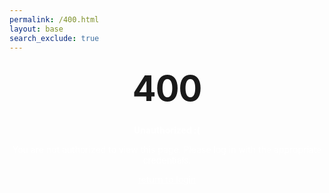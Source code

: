 ```yaml
---
permalink: /400.html
layout: base
search_exclude: true
---
```


<style type="text/css" media="screen">
  .container {
    margin: 10px auto;
    max-width: 600px;
    text-align: center;
  }
  
  h1 {
    margin: 30px 0;
    font-size: 4em;
    line-height: 1;
    letter-spacing: -1px;
    color: /* Set the color for the "400" text */;
  }

  p, strong, .container a {
    color: white; /* Set text color to white for paragraphs, strong, and links within .container */
  }
</style>

<div class="container">
  <h1>400</h1>
  <p><strong>Unauthorized :(</strong></p>
  <p>You are not authorized to view this page. Please log in with the appropriate credentials.</p>
  <a href="{{site.baseurl}}/lmc-login">return to login</a>
</div>
